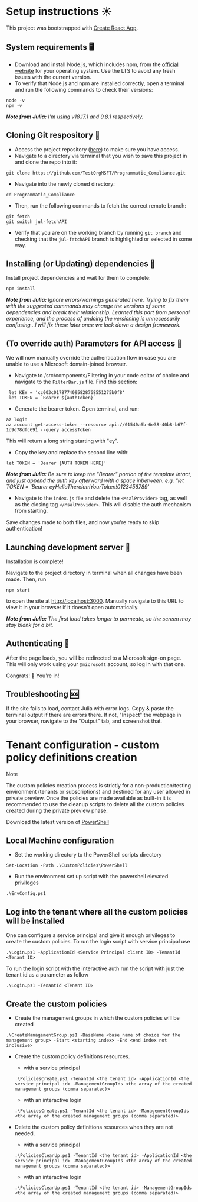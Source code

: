 # Setup instructions ☀️
This project was bootstrapped with [Create React App](https://github.com/facebook/create-react-app).

## System requirements 🖥️
* Download and install Node.js, which includes npm, from the [official website](https://nodejs.org/) for your operating system. Use the LTS to avoid any fresh issues with the current version.
* To verify that Node.js and npm are installed correctly, open a terminal and run the following commands to check their versions:
```
node -v
npm -v
```
***Note from Julia:** I'm using v18.17.1 and 9.8.1 respectively.* 

## Cloning Git respository 🦾
* Access the project repository ([here](https://github.com/TestOrgMSFT/Programmatic_Compliance/tree/jul-fetchAPI)) to make sure you have access.
* Navigate to a directory via terminal that you wish to save this project in and clone the repo into it:
```
git clone https://github.com/TestOrgMSFT/Programmatic_Compliance.git
```
* Navigate into the newly cloned directory:
 ```
 cd Programmatic_Compliance
 ```
 * Then, run the following commands to fetch the correct remote branch:
```
git fetch
git switch jul-fetchAPI
```
* Verify that you are on the working branch by running `git branch` and checking that the `jul-fetchAPI` branch is highlighted or selected in some way.

## Installing (or Updating) dependencies 🔄
Install project dependencies and wait for them to complete:

```
npm install
```
***Note from Julia:** Ignore errors/warnings generated here. Trying to fix them with the suggested commands may change the versions of some dependencies and break their relationship. Learned this part from personal experience, and the process of undoing the versioning is unnecessarily confusing...I will fix these later once we lock down a design framework.*

## (To override auth) Parameters for API access 👾
We will now manually override the authentication flow in case you are unable to use a Microsoft domain-joined browser.
* Navigate to /src/components/Filtering in your code editor of choice and navigate to the `FilterBar.js` file. Find this section:

```
 let KEY = 'cc003c0178774095828768551275b0f8'
 let TOKEN = `Bearer ${authToken}`
```
* Generate the bearer token. Open terminal, and run:
```
az login
az account get-access-token --resource api://01540a6b-6e38-40b8-b67f-1d9d78dfc691 --query accessToken
```
This will return a long string starting with "ey".

* Copy the key and replace the second line with:
```
let TOKEN = 'Bearer {AUTH TOKEN HERE}'
```
***Note from Julia:** Be sure to keep the "Bearer" portion of the template intact, and just append the auth key afterward with a space inbetween. e.g. "let TOKEN = 'Bearer eyHelloThereIamYourToken!0123456789'*

* Navigate to the `index.js` file and delete the `<MsalProvider>` tag, as well as the closing tag `</MsalProvider>`. This will disable the auth mechanism from starting.

Save changes made to both files, and now you're ready to skip authentication!

## Launching development server 🚀
Installation is complete! 

Navigate to the project directory in terminal when all changes have been made. Then, run
```
npm start
```
to open the site at [http://localhost:3000](http://localhost:3000). Manually navigate to this URL to view it in your browser if it doesn't open automatically. 

***Note from Julia:** The first load takes longer to permeate, so the screen may stay blank for a bit.*

## Authenticating 🔐
After the page loads, you will be redirected to a Microsoft sign-on page. This will only work using your `@microsoft` account, so log in with that one.  

Congrats! 🎉 You're in!

## Troubleshooting 🆘
If the site fails to load, contact Julia with error logs. Copy & paste the terminal output if there are errors there. If not, "Inspect" the webpage in your browser, navigate to the "Output" tab, and screenshot that.

# Tenant configuration - custom policy definitions creation
> [!NOTE]
> The custom policies creation process is strictly for a non-production/testing environment (tenants or subscriptions) and destined for any user allowed in private preview. Once the policies are made available as built-in it is recommended to use the cleanup scripts to delete all the custom policies created during the private preview phase.


Download the latest version of [PowerShell](https://learn.microsoft.com/en-us/powershell/scripting/install/installing-powershell-on-windows?view=powershell-7.4)

## Local Machine configuration
* Set the working directory to the PowerShell scripts directory
```
Set-Location -Path .\CustomPolicies\PowerShell
```
* Run the environment set up script with the powershell elevated privileges
```
.\EnvConfig.ps1
```

## Log into the tenant where all the custom policies will be installed
One can configure a service principal and give it enough privileges to create the custom policies.
To run the login script with service principal use
```
.\Login.ps1 -ApplicationId <Service Principal client ID> -TenantId <Tenant ID>
```
To run the login script with the interactive auth run the script with just the tenant id as a parameter as follow
```
.\Login.ps1 -TenantId <Tenant ID>
```

## Create the custom policies
* Create the management groups in which the custom policies will be created
```
.\CreateManagementGroup.ps1 -BaseName <base name of choice for the management group> -Start <starting index> -End <end index not inclusive>
```

* Create the custom policy definitions resources.
    - with a service principal
    ```
    .\PoliciesCreate.ps1 -TenantId <the tenant id> -ApplicationId <the service principal id> -ManagementGroupIds <the array of the created management groups (comma separated)>
    ```
    - with an interactive login
    ```
    .\PoliciesCreate.ps1 -TenantId <the tenant id> -ManagementGroupIds <the array of the created management groups (comma separated)>
    ```

* Delete the custom policy definitions resources when they are not needed.
    - with a service principal
    ```
    .\PoliciesCleanUp.ps1 -TenantId <the tenant id> -ApplicationId <the service principal id> -ManagementGroupIds <the array of the created management groups (comma separated)>
    ```
    - with an interactive login
    ```
    .\PoliciesCleanUp.ps1 -TenantId <the tenant id> -ManagementGroupIds <the array of the created management groups (comma separated)>
    ```

